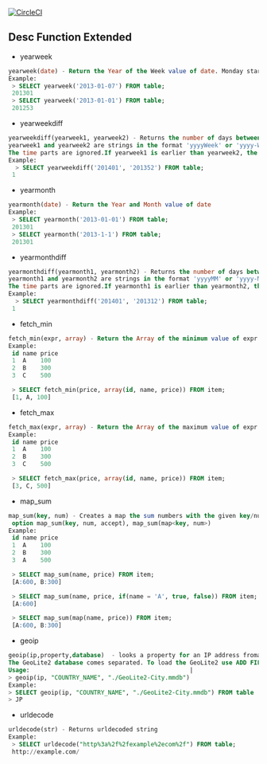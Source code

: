 [![CircleCI](https://circleci.com/gh/rs-works/hive-udfs.svg?style=shield&circle-token=e19f73e0aa5b8de1d3b5b6c90c01330a3b247b67)](https://circleci.com/gh/rs-works/hive-udfs)

## Desc Function Extended

* yearweek

 ```sql
yearweek(date) - Return the Year of the Week value of date. Monday starting point
Example:
  > SELECT yearweek('2013-01-07') FROM table;
  201301
  > SELECT yearweek('2013-01-01') FROM table;
  201253
```

* yearweekdiff

 ```sql
yearweekdiff(yearweek1, yearweek2) - Returns the number of days between yearweek1 and yearweek2
yearweek1 and yearweek2 are strings in the format 'yyyyWeek' or 'yyyy-Week'. 
The time parts are ignored.If yearweek1 is earlier than yearweek2, the result is negative.
Example:
   > SELECT yearweekdiff('201401', '201352') FROM table;
  1
```

* yearmonth

 ```sql
yearmonth(date) - Return the Year and Month value of date
Example:
  > SELECT yearmonth('2013-01-01') FROM table;             
  201301
  > SELECT yearmonth('2013-1-1') FROM table;
  201301
```

* yearmonthdiff

 ```sql
yearmonthdiff(yearmonth1, yearmonth2) - Returns the number of days between yearmonth1 and yearmonth2
yearmonth1 and yearmonth2 are strings in the format 'yyyyMM' or 'yyyy-MM'. 
The time parts are ignored.If yearmonth1 is earlier than yearmonth2, the result is negative.
Example:
   > SELECT yearmonthdiff('201401', '201312') FROM table;
  1
```

* fetch_min

 ```sql
fetch_min(expr, array) - Return the Array of the minimum value of expr
Example:
  id name price
  1  A    100
  2  B    300
  3  C    500

  > SELECT fetch_min(price, array(id, name, price)) FROM item;
  [1, A, 100]
```

* fetch_max

 ```sql
fetch_max(expr, array) - Return the Array of the maximum value of expr
Example:
  id name price
  1  A    100
  2  B    300
  3  C    500

  > SELECT fetch_max(price, array(id, name, price)) FROM item;
  [3, C, 500]
```

* map_sum

 ```sql
map_sum(key, num) - Creates a map the sum numbers with the given key/numbers pairs.
  option map_sum(key, num, accept), map_sum(map<key, num>)
Example:
  id name price
  1  A    100
  2  B    300
  3  A    500

  > SELECT map_sum(name, price) FROM item;
  [A:600, B:300]

  > SELECT map_sum(name, price, if(name = 'A', true, false)) FROM item;
  [A:600]

  > SELECT map_sum(map(name, price)) FROM item;
  [A:600, B:300]
```

* geoip

 ```sql
geoip(ip,property,database)  - looks a property for an IP address froma library loaded
The GeoLite2 database comes separated. To load the GeoLite2 use ADD FILE.
Usage:                                             |
 > geoip(ip, "COUNTRY_NAME", "./GeoLite2-City.mmdb")
Example:
 > SELECT geoip(ip, "COUNTRY_NAME", "./GeoLite2-City.mmdb") FROM table
 > JP
```

* urldecode

 ```sql
urldecode(str) - Returns urldecoded string
Example:
  > SELECT urldecode("http%3a%2f%2fexample%2ecom%2f") FROM table;
  http://example.com/
```

